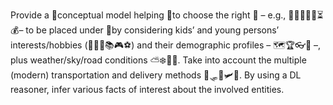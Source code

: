Provide a 🦉conceptual model helping 🎅to choose the right 🎁 – e.g., 🍭🦄🔬🎸🧸⏳💰– to be placed under 🎄by considering kids’ and young persons’ interests/hobbies (🎈🎶🍕📚🎮⚽) and their demographic profiles – 🗺️🏆👓🔞 –, plus weather/sky/road conditions ⛅❄️🚧🚦.
Take into account the multiple (modern) transportation and delivery methods 🦌🛷🚚🛩️🚀.
By using a DL reasoner, infer various facts of interest about the involved entities.
